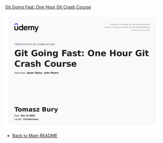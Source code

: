 [Git Going Fast: One Hour Git Crash Course](https://nordea.udemy.com/course/git-going-fast/)  

![Git Going Fast: One Hour Git Crash Course](UC-ffc11049-70fe-4f8f-ad3f-801e4599c1da.jpg)

- [Back to Main README](/README.md)